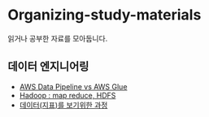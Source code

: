 # Organizing-study-materials
읽거나 공부한 자료를 모아둡니다.

## 데이터 엔지니어링
- [AWS Data Pipeline vs AWS Glue](https://www.youtube.com/watch?v=W-ErE3s_6k8&ab_channel=%E3%82%AF%E3%83%A9%E3%82%B9%E3%83%A1%E3%82%BD%E3%83%83%E3%83%89) 
- [Hadoop : map reduce, HDFS](https://www.youtube.com/watch?v=7XIHdbKfQ4Q&list=TLPQMjEwNjIwMjINunrF5O8UaA&index=4&ab_channel=%EA%B0%95%EC%84%9C%EB%8C%80%ED%95%99%EA%B5%90%EB%B9%85%EB%8D%B0%EC%9D%B4%ED%84%B0%EA%B2%BD%EC%98%81%ED%95%99%EA%B3%BC%EC%9D%B4%EC%83%81%EC%B2%A0%EA%B5%90%EC%88%98)
- [데이터(지표)를 보기위한 과정](https://burning-dba.tistory.com/150)
